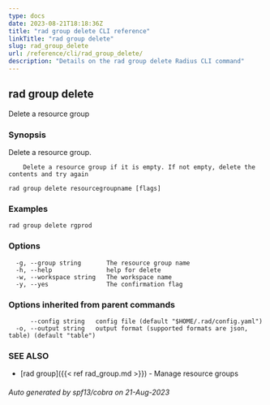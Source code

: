 ```yaml
---
type: docs
date: 2023-08-21T18:18:36Z
title: "rad group delete CLI reference"
linkTitle: "rad group delete"
slug: rad_group_delete
url: /reference/cli/rad_group_delete/
description: "Details on the rad group delete Radius CLI command"
---
```

## rad group delete

Delete a resource group

### Synopsis

Delete a resource group. 
		
		Delete a resource group if it is empty. If not empty, delete the contents and try again

```
rad group delete resourcegroupname [flags]
```

### Examples

```
rad group delete rgprod
```

### Options

```
  -g, --group string       The resource group name
  -h, --help               help for delete
  -w, --workspace string   The workspace name
  -y, --yes                The confirmation flag
```

### Options inherited from parent commands

```
      --config string   config file (default "$HOME/.rad/config.yaml")
  -o, --output string   output format (supported formats are json, table) (default "table")
```

### SEE ALSO

* [rad group]({{< ref rad_group.md >}})	 - Manage resource groups

###### Auto generated by spf13/cobra on 21-Aug-2023
